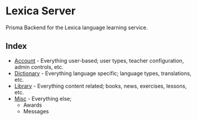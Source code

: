 # Lexica Server
Prisma Backend for the Lexica language learning service.

## Index 
* [Account](./prisma/API/account/README.md) - Everything user-based; user types, teacher configuration, admin controls, etc.
* [Dictionary](./prisma/API/account/README.md) - Everything language specific; language types, translations, etc.
* [Library](./prisma/API/account/README.md) - Everything content related; books, news, exercises, lessons, etc.
* [Misc](./prisma/API/account/README.md) - Everything else;
    * Awards
    * Messages
